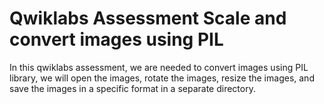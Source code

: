 # Qwiklabs Assessment Scale and convert images using PIL

In this qwiklabs assessment, we are needed to convert images using PIL library, we will open the images, rotate the images, resize the images, and save the images in a specific format in a separate directory.
